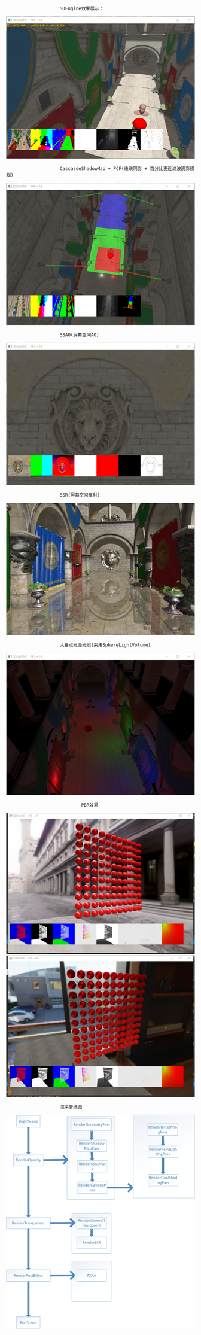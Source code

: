 
						SDEngine效果展示：
![image](https://github.com/2047241149/SDEngine/blob/master/SDEngine/GraphicsDemo.png)



						CascasdeShadowMap + PCF(级联阴影 + 百分比更近滤波阴影模糊)
![image](https://github.com/2047241149/SDEngine/blob/master/SDEngine/DefferedShading_CSM.png)


						SSAO(屏幕空间AO)
![image](https://github.com/2047241149/SDEngine/blob/master/SDEngine/DefferedShading_SSAO.png)

						SSR(屏幕空间反射)
![image](https://github.com/2047241149/SDEngine/blob/master/SDEngine/DefferedShading_SSR.png)

						大量点光源光照(采用SphereLightVolume)
![image](https://github.com/2047241149/SDEngine/blob/master/SDEngine/DefferedShading_PointLight.png)


               					PBR效果
![image](https://github.com/2047241149/SDEngine/blob/master/SDEngine/DefferedShading_Pbr1.png)
![image](https://github.com/2047241149/SDEngine/blob/master/SDEngine/DefferedShading_Pbr2.png)


						渲染管线图
![image](https://github.com/2047241149/SDEngine/blob/master/document/GraphicsRenderPipeline.png)

